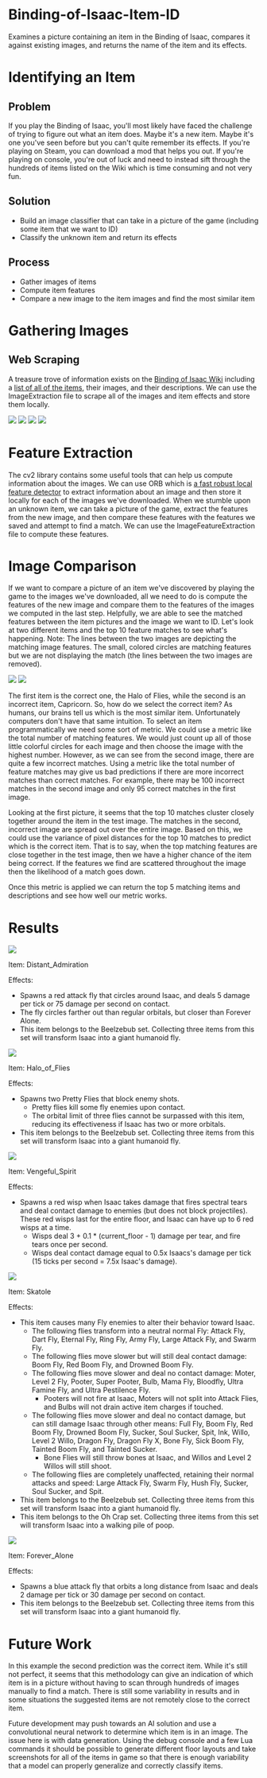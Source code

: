 # Binding-of-Isaac-Item-ID
Examines a picture containing an item in the Binding of Isaac, compares it against existing images, and returns the name of the item and its effects.

# Identifying an Item 

## Problem
If you play the Binding of Isaac, you'll most likely have faced the challenge of trying to figure out what an item does. Maybe it's a new item. Maybe it's one you've seen before but you can't quite remember its effects. If you're playing on Steam, you can download a mod that helps you out. If you're playing on console, you're out of luck and need to instead sift through the hundreds of items listed on the Wiki which is time consuming and not very fun. 

## Solution
* Build an image classifier that can take in a picture of the game (including some item that we want to ID)
* Classify the unknown item and return its effects

## Process
* Gather images of items
* Compute item features
* Compare a new image to the item images and find the most similar item

# Gathering Images

## Web Scraping

A treasure trove of information exists on the [Binding of Isaac Wiki](https://bindingofisaacrebirth.fandom.com) including a [list of all of the items](https://bindingofisaacrebirth.fandom.com/wiki/Items), their images, and their descriptions. We can use the ImageExtraction file to scrape all of the images and item effects and store them locally.

![](https://github.com/Vinnie-Singleton/Binding-of-Isaac-Item-ID/blob/main/pics/IsaacImg1.png)
![](https://github.com/Vinnie-Singleton/Binding-of-Isaac-Item-ID/blob/main/pics/IsaacImg2.png)
![](https://github.com/Vinnie-Singleton/Binding-of-Isaac-Item-ID/blob/main/pics/IsaacImg3.png)
![](https://github.com/Vinnie-Singleton/Binding-of-Isaac-Item-ID/blob/main/pics/IsaacImg4.png)


# Feature Extraction

The cv2 library contains some useful tools that can help us compute information about the images. We can use ORB which is [a fast robust local feature detector](https://en.wikipedia.org/wiki/Oriented_FAST_and_rotated_BRIEF) to extract information about an image and then store it locally for each of the images we've downloaded. When we stumble upon an unknown item, we can take a picture of the game, extract the features from the new image, and then compare these features with the features we saved and attempt to find a match. We can use the ImageFeatureExtraction file to compute these features.

# Image Comparison

If we want to compare a picture of an item we've discovered by playing the game to the images we've downloaded, all we need to do is compute the features of the new image and compare them to the features of the images we computed in the last step. Helpfully, we are able to see the matched features between the item pictures and the image we want to ID. Let's look at two different items and the top 10 feature matches to see what's happening.
Note: The lines between the two images are depicting the matching image features. The small, colored circles are matching features but we are not displaying the match (the lines between the two images are removed).

![](https://github.com/Vinnie-Singleton/Binding-of-Isaac-Item-ID/blob/main/pics/IsaacImageComp1.png)
![](https://github.com/Vinnie-Singleton/Binding-of-Isaac-Item-ID/blob/main/pics/IsaacImageComp2.png)

The first item is the correct one, the Halo of Flies, while the second is an incorrect item, Capricorn. So, how do we select the correct item? As humans, our brains tell us which is the most similar item. Unfortunately computers don't have that same intuition. To select an item programmatically we need some sort of metric. We could use a metric like the total number of matching features. We would just count up all of those little colorful circles for each image and then choose the image with the highest number. However, as we can see from the second image, there are quite a few incorrect matches. Using a metric like the total number of feature matches may give us bad predictions if there are more incorrect matches than correct matches. For example, there may be 100 incorrect matches in the second image and only 95 correct matches in the first image. 

Looking at the first picture, it seems that the top 10 matches cluster closely together around the item in the test image. The matches in the second, incorrect image are spread out over the entire image. Based on this, we could use the variance of pixel distances for the top 10 matches to predict which is the correct item. That is to say, when the top matching features are close together in the test image, then we have a higher chance of the item being correct. If the features we find are scattered throughout the image then the likelihood of a match goes down.

Once this metric is applied we can return the top 5 matching items and descriptions and see how well our metric works.

# Results

![](https://github.com/Vinnie-Singleton/Binding-of-Isaac-Item-ID/blob/main/pics/Distant_Admiration.png)

Item: Distant_Admiration

Effects:
* Spawns a red attack fly that circles around Isaac, and deals 5 damage per tick or 75 damage per second on contact.
* The fly circles farther out than regular orbitals, but closer than Forever Alone.
* This item belongs to the Beelzebub set. Collecting three items from this set will transform Isaac into a giant humanoid fly.

![](https://github.com/Vinnie-Singleton/Binding-of-Isaac-Item-ID/blob/main/pics/Halo_of_Flies_sprite.png)

Item: Halo_of_Flies

Effects:
* Spawns two Pretty Flies that block enemy shots.
    * Pretty flies kill some fly enemies upon contact.
    * The orbital limit of three flies cannot be surpassed with this item, reducing its effectiveness if Isaac has two or more orbitals.
* This item belongs to the Beelzebub set. Collecting three items from this set will transform Isaac into a giant humanoid fly.

![](https://github.com/Vinnie-Singleton/Binding-of-Isaac-Item-ID/blob/main/pics/Vengeful_Spirit.png)

Item: Vengeful_Spirit

Effects:
* Spawns a red wisp when Isaac takes damage that fires spectral tears and deal contact damage to enemies (but does not block projectiles). These red wisps last for the entire floor, and Isaac can have up to 6 red wisps at a time.
    * Wisps deal 3 + 0.1 * (current_floor - 1) damage per tear, and fire tears once per second.
    * Wisps deal contact damage equal to 0.5x Isaacs's damage per tick (15 ticks per second = 7.5x Isaac's damage).

![](https://github.com/Vinnie-Singleton/Binding-of-Isaac-Item-ID/blob/main/pics/Skatole_sprite.png)

Item: Skatole

Effects:
* This item causes many Fly enemies to alter their behavior toward Isaac.
    * The following flies transform into a neutral normal Fly: Attack Fly, Dart Fly, Eternal Fly, Ring Fly, Army Fly, Large Attack Fly, and Swarm Fly. 
    * The following flies move slower but will still deal contact damage: Boom Fly, Red Boom Fly, and Drowned Boom Fly.
    * The following flies move slower and deal no contact damage: Moter, Level 2 Fly, Pooter, Super Pooter, Bulb, Mama Fly, Bloodfly, Ultra Famine Fly, and Ultra Pestilence Fly.
        * Pooters will not fire at Isaac, Moters will not split into Attack Flies, and Bulbs will not drain active item charges if touched.
    * The following flies move slower and deal no contact damage, but can still damage Isaac through other means: Full Fly, Boom Fly, Red Boom Fly, Drowned Boom Fly, Sucker, Soul Sucker, Spit, Ink, Willo, Level 2 Willo, Dragon Fly, Dragon Fly X, Bone Fly, Sick Boom Fly, Tainted Boom Fly, and Tainted Sucker.
        * Bone Flies will still throw bones at Isaac, and Willos and Level 2 Willos will still shoot.
    * The following flies are completely unaffected, retaining their normal attacks and speed: Large Attack Fly, Swarm Fly, Hush Fly, Sucker, Soul Sucker, and Spit.
* This item belongs to the Beelzebub set. Collecting three items from this set will transform Isaac into a giant humanoid fly.
* This item belongs to the Oh Crap set. Collecting three items from this set will transform Isaac into a walking pile of poop.

![](https://github.com/Vinnie-Singleton/Binding-of-Isaac-Item-ID/blob/main/pics/Forever_Alone_sprite.png)

Item: Forever_Alone

Effects:
* Spawns a blue attack fly that orbits a long distance from Isaac and deals 2 damage per tick or 30 damage per second on contact.
* This item belongs to the Beelzebub set. Collecting three items from this set will transform Isaac into a giant humanoid fly.

# Future Work

In this example the second prediction was the correct item. While it's still not perfect, it seems that this methodology can give an indication of which item is in a picture without having to scan through hundreds of images manually to find a match. There is still some variability in results and in some situations the suggested items are not remotely close to the correct item. 

Future development may push towards an AI solution and use a convolutional neural network to determine which item is in an image. The issue here is with data generation. Using the debug console and a few Lua commands it should be possible to generate different floor layouts and take screenshots for all of the items in game so that there is enough variability that a model can properly generalize and correctly classify items.

